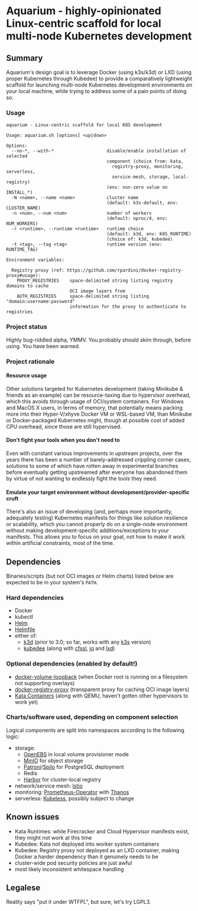 # Aquarium - highly-opinionated Linux-centric scaffold for local multi-node Kubernetes development

## Summary

Aquarium's design goal is to leverage Docker (using k3s/k3d) or LXD (using proper Kubernetes through Kubedee) to provide a comparatively lightweight scaffold for launching multi-node Kubernetes development environments on your local machine, while trying to address some of a pain points of doing so.

### Usage

```
aquarium - Linux-centric scaffold for local K8S development

Usage: aquarium.sh [options] <up|down>

Options:
  --no-*, --with-*                    disable/enable installation of selected
                                      component (choice from: kata,
                                        registry-proxy, monitoring, serverless,
                                        service-mesh, storage, local-registry)
                                      (env: non-zero value on INSTALL_*)
  -N <name>, --name <name>            cluster name
                                      (default: k3s-default, env: CLUSTER_NAME)
  -n <num>, --num <num>               number of workers
                                      (default: nproc/4, env: NUM_WORKERS)
  -r <runtime>, --runtime <runtime>   runtime choice
                                      (default: k3d, env: K8S_RUNTIME)
                                      (choice of: k3d, kubedee)
  -t <tag>, --tag <tag>               runtime version (env: RUNTIME_TAG)

Environment variables:

  Registry proxy (ref: https://github.com/rpardini/docker-registry-proxy#usage):
    PROXY_REGISTRIES    space-delimited string listing registry domains to cache
                        OCI image layers from
    AUTH_REGISTRIES     space-delimited string listing "domain:username:password"
                        information for the proxy to authenticate to registries
```

### Project status

Highly bug-riddled alpha, YMMV. You probably should skim through, before using. You have been warned.

### Project rationale

#### Resource usage

Other solutions targeted for Kubernetes development (taking Minikube & friends as an example) can be resource-taxing due to hypervisor overhead, which this avoids through usage of OCI/system containers. For Windows and MacOS X users, in terms of memory, that potentially means packing more into their Hyper-V/xhyve Docker VM or WSL-based VM, than Minikube or Docker-packaged Kubernetes might, though at possible cost of added CPU overhead, since those are still hypervised.

#### Don't fight your tools when you don't need to

Even with constant various improvements in upstream projects, over the years there has been a number of barely-addressed crippling corner cases, solutions to some of which have rotten away in experimental branches before eventually getting upstreamed after everyone has abandoned them by virtue of not wanting to endlessly fight the tools they need.

#### Emulate your target environment without development/provider-specific cruft

There's also an issue of developing (and, perhaps more importantly, adequately testing) Kubernetes manifests for things like solution resilience or scalability, which you cannot properly do on a single-node environment without making development-specific additions/exceptions to your manifests. This allows you to focus on your goal, not how to make it work within artificial constraints, most of the time.

## Dependencies

Binaries/scripts (but not OCI images or Helm charts) listed below are expected to be in your system's `PATH`.

### Hard dependencies

- Docker
- kubectl
- [Helm](https://github.com/helm/helm)
- [Helmfile](https://github.com/roboll/helmfile)
- either of:
    - [k3d](https://github.com/rancher/k3d) (prior to 3.0; so far, works with any [k3s](https://github.com/rancher/k3s) version)
    - [kubedee](https://github.com/schu/kubedee) (along with [cfssl](https://github.com/cloudflare/cfssl), [jq](https://github.com/stedolan/jq) and [lxd](https://github.com/lxc/lxd))

### Optional dependencies (enabled by default!)

- [docker-volume-loopback](https://github.com/ashald/docker-volume-loopback) (when Docker root is running on a filesystem not supporting overlays)
- [docker-registry-proxy](https://github.com/rpardini/docker-registry-proxy) (transparent proxy for caching OCI image layers)
- [Kata Containers](https://github.com/kata-containers/runtime) (along with QEMU, haven't gotten other hypervisors to work yet)

### Charts/software used, depending on component selection

Logical components are split into namespaces according to the following logic:

- storage:
    - [OpenEBS](https://github.com/openebs/openebs) in local volume provisioner mode
    - [MinIO](https://github.com/minio/minio) for object storage
    - [Patroni](https://github.com/zalando/patroni)/[Spilo](https://github.com/zalando/spilo) for PostgreSQL deployment
    - Redis
    - [Harbor](https://github.com/goharbor/harbor) for cluster-local registry
- network/service mesh: [Istio](https://github.com/istio/istio)
- monitoring: [Prometheus-Operator](https://github.com/coreos/prometheus-operator) with [Thanos](https://github.com/thanos-io/thanos)
- serverless: [Kubeless](https://github.com/kubeless/kubeless), possibly subject to change

## Known issues

- Kata Runtimes: while Firecracker and Cloud Hypervisor manifests exist, they might not work at this time
- Kubedee: Kata not deployed into worker system containers
- Kubedee: Registry proxy not deployed as an LXD container, making Docker a harder dependency than it genuinely needs to be
- cluster-wide pod security policies are just awful
- most likely inconsistent whitespace handling

## Legalese

Reality says "put it under WTFPL", but sure, let's try LGPL3.
